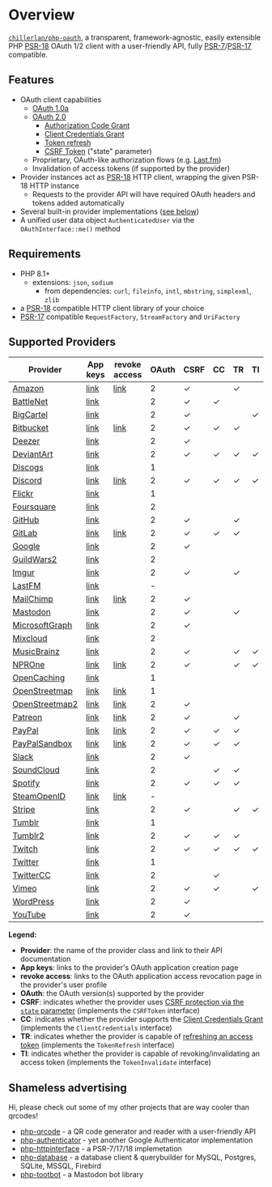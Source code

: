 # Overview

[`chillerlan/php-oauth`](https://github.com/chillerlan/php-oauth), a transparent, framework-agnostic, easily extensible PHP
[PSR-18](https://www.php-fig.org/psr/psr-18/) OAuth 1/2 client with a user-friendly API,
fully [PSR-7](https://www.php-fig.org/psr/psr-7/)/[PSR-17](https://www.php-fig.org/psr/psr-17/) compatible.

## Features

- OAuth client capabilities
	- [OAuth 1.0a](https://oauth.net/core/1.0a/)
	- [OAuth 2.0](https://oauth.net/2/)
		- [Authorization Code Grant](https://datatracker.ietf.org/doc/html/rfc6749#section-4.1)
		- [Client Credentials Grant](https://datatracker.ietf.org/doc/html/rfc6749#section-4.4)
		- [Token refresh](https://datatracker.ietf.org/doc/html/rfc6749#section-1.5)
		- [CSRF Token](https://datatracker.ietf.org/doc/html/rfc6749#section-10.12) ("state" parameter)
	- Proprietary, OAuth-like authorization flows (e.g. [Last.fm](https://www.last.fm/api/authentication))
	- Invalidation of access tokens (if supported by the provider)
- Provider instances act as [PSR-18](https://www.php-fig.org/psr/psr-18/) HTTP client, wrapping the given PSR-18 HTTP instance
	- Requests to the provider API will have required OAuth headers and tokens added automatically
- Several built-in provider implementations ([see below](#implemented-providers))
- A unified user data object `AuthenticatedUser` via the `OAuthInterface::me()` method


## Requirements

- PHP 8.1+
	- extensions: `json`, `sodium`
		- from dependencies: `curl`, `fileinfo`, `intl`, `mbstring`, `simplexml`, `zlib`
- a [PSR-18](https://www.php-fig.org/psr/psr-18/) compatible HTTP client library of your choice
- [PSR-17](https://www.php-fig.org/psr/psr-17/) compatible `RequestFactory`, `StreamFactory` and `UriFactory`


## Supported Providers

<!-- TABLE-START -->
<!-- this table is auto-created via /examples/create-descripton.php -->

| Provider | App keys | revoke access | OAuth | CSRF | CC | TR | TI |
|----------|----------|---------------|-------|------|----|----|----|
| [Amazon]() | [link](https://developer.amazon.com/loginwithamazon/console/site/lwa/overview.html) | [link]() | 2 | ✓ |  | ✓ |  |
| [BattleNet](https://develop.battle.net/documentation) | [link](https://develop.battle.net/access/clients) |  | 2 | ✓ | ✓ |  |  |
| [BigCartel](https://developers.bigcartel.com/api/v1) | [link](https://bigcartel.wufoo.com/forms/big-cartel-api-application/) |  | 2 | ✓ |  |  | ✓ |
| [Bitbucket](https://developer.atlassian.com/bitbucket/api/2/reference/) | [link](https://developer.atlassian.com/apps/) | [link]() | 2 | ✓ | ✓ | ✓ |  |
| [Deezer](https://developers.deezer.com/api) | [link](https://developers.deezer.com/myapps) |  | 2 | ✓ |  |  |  |
| [DeviantArt](https://www.deviantart.com/developers/) | [link](https://www.deviantart.com/developers/apps) |  | 2 | ✓ | ✓ | ✓ | ✓ |
| [Discogs](https://www.discogs.com/developers/) | [link](https://www.discogs.com/settings/developers) |  | 1 |  |  |  |  |
| [Discord](https://discord.com/developers/) | [link](https://discordapp.com/developers/applications/) | [link]() | 2 | ✓ | ✓ | ✓ | ✓ |
| [Flickr](https://www.flickr.com/services/api/) | [link](https://www.flickr.com/services/apps/create/) |  | 1 |  |  |  |  |
| [Foursquare](https://location.foursquare.com/developer/reference/foursquare-apis-overview) | [link](https://foursquare.com/developers/apps) |  | 2 |  |  |  |  |
| [GitHub](https://docs.github.com/rest) | [link](https://github.com/settings/developers) |  | 2 | ✓ |  | ✓ |  |
| [GitLab]() | [link](https://gitlab.com/profile/applications) | [link]() | 2 | ✓ | ✓ | ✓ |  |
| [Google](https://developers.google.com/oauthplayground/) | [link](https://console.developers.google.com/apis/credentials) |  | 2 | ✓ |  |  |  |
| [GuildWars2](https://wiki.guildwars2.com/wiki/API:Main) | [link](https://account.arena.net/applications) |  | 2 |  |  |  |  |
| [Imgur](https://apidocs.imgur.com) | [link](https://api.imgur.com/oauth2/addclient) |  | 2 | ✓ |  | ✓ |  |
| [LastFM](https://www.last.fm/api/) | [link](https://www.last.fm/api/account/create) |  | - |  |  |  |  |
| [MailChimp](https://mailchimp.com/developer/) | [link](https://admin.mailchimp.com/account/oauth2/) | [link]() | 2 | ✓ |  |  |  |
| [Mastodon](https://docs.joinmastodon.org/api/) | [link](https://mastodon.social/settings/applications) |  | 2 | ✓ |  | ✓ |  |
| [MicrosoftGraph](https://learn.microsoft.com/graph/overview) | [link](https://aad.portal.azure.com/#blade/Microsoft_AAD_IAM/ActiveDirectoryMenuBlade/RegisteredApps) |  | 2 | ✓ |  |  |  |
| [Mixcloud](https://www.mixcloud.com/developers/) | [link](https://www.mixcloud.com/developers/create/) |  | 2 |  |  |  |  |
| [MusicBrainz](https://musicbrainz.org/doc/Development) | [link](https://musicbrainz.org/account/applications) |  | 2 | ✓ |  | ✓ | ✓ |
| [NPROne](https://dev.npr.org/api/) | [link](https://dev.npr.org/console) | [link]() | 2 | ✓ |  | ✓ | ✓ |
| [OpenCaching](https://www.opencaching.de/okapi/) | [link](https://www.opencaching.de/okapi/signup.html) |  | 1 |  |  |  |  |
| [OpenStreetmap](https://wiki.openstreetmap.org/wiki/API) | [link](https://www.openstreetmap.org/user/{USERNAME}/oauth_clients) | [link]() | 1 |  |  |  |  |
| [OpenStreetmap2](https://wiki.openstreetmap.org/wiki/API) | [link](https://www.openstreetmap.org/oauth2/applications) | [link]() | 2 | ✓ |  |  |  |
| [Patreon](https://docs.patreon.com/) | [link](https://www.patreon.com/portal/registration/register-clients) | [link]() | 2 | ✓ |  | ✓ |  |
| [PayPal](https://developer.paypal.com/docs/connect-with-paypal/reference/) | [link](https://developer.paypal.com/developer/applications/) | [link]() | 2 | ✓ | ✓ | ✓ |  |
| [PayPalSandbox](https://developer.paypal.com/docs/connect-with-paypal/reference/) | [link](https://developer.paypal.com/developer/applications/) | [link]() | 2 | ✓ | ✓ | ✓ |  |
| [Slack](https://api.slack.com) | [link](https://api.slack.com/apps) |  | 2 | ✓ |  |  |  |
| [SoundCloud](https://developers.soundcloud.com/) | [link](https://soundcloud.com/you/apps) |  | 2 |  | ✓ | ✓ |  |
| [Spotify](https://developer.spotify.com/documentation/web-api/) | [link](https://developer.spotify.com/dashboard) |  | 2 | ✓ | ✓ | ✓ |  |
| [SteamOpenID](https://developer.valvesoftware.com/wiki/Steam_Web_API) | [link](https://steamcommunity.com/dev/apikey) | [link]() | - |  |  |  |  |
| [Stripe](https://stripe.com/docs/api) | [link](https://dashboard.stripe.com/apikeys) |  | 2 | ✓ |  | ✓ | ✓ |
| [Tumblr](https://www.tumblr.com/docs/en/api/v2) | [link](https://www.tumblr.com/oauth/apps) |  | 1 |  |  |  |  |
| [Tumblr2](https://www.tumblr.com/docs/en/api/v2) | [link](https://www.tumblr.com/oauth/apps) |  | 2 | ✓ | ✓ | ✓ |  |
| [Twitch](https://dev.twitch.tv/docs/api/reference/) | [link](https://dev.twitch.tv/console/apps/create) |  | 2 | ✓ | ✓ | ✓ | ✓ |
| [Twitter](https://developer.twitter.com/docs) | [link](https://developer.twitter.com/apps) |  | 1 |  |  |  |  |
| [TwitterCC](https://developer.twitter.com/en/docs/basics/authentication/overview/application-only) | [link](https://developer.twitter.com/apps) |  | 2 |  | ✓ |  |  |
| [Vimeo](https://developer.vimeo.com) | [link](https://developer.vimeo.com/apps) |  | 2 | ✓ | ✓ |  | ✓ |
| [WordPress](https://developer.wordpress.com/docs/api/) | [link](https://developer.wordpress.com/apps/) |  | 2 | ✓ |  |  |  |
| [YouTube](https://developers.google.com/oauthplayground/) | [link](https://console.developers.google.com/apis/credentials) |  | 2 | ✓ |  |  |  |

**Legend:**
- **Provider**: the name of the provider class and link to their API documentation
- **App keys**: links to the provider's OAuth application creation page
- **revoke access**: links to the OAuth application access revocation page in the provider's user profile
- **OAuth**: the OAuth version(s) supported by the provider
- **CSRF**: indicates whether the provider uses [CSRF protection via the `state` parameter](https://datatracker.ietf.org/doc/html/rfc6749#section-10.12) (implements the `CSRFToken` interface)
- **CC**: indicates whether the provider supports the [Client Credentials Grant](https://datatracker.ietf.org/doc/html/rfc6749#section-4.4) (implements the `ClientCredentials` interface)
- **TR**: indicates whether the provider is capable of [refreshing an access token](https://datatracker.ietf.org/doc/html/rfc6749#section-10.4) (implements the `TokenRefresh` interface)
- **TI**: indicates whether the provider is capable of revoking/invalidating an access token (implements the `TokenInvalidate` interface)
<!-- TABLE_END -->

## Shameless advertising

Hi, please check out some of my other projects that are way cooler than qrcodes!

- [php-qrcode](https://github.com/chillerlan/php-qrcode) - a QR code generator and reader with a user-friendly API
- [php-authenticator](https://github.com/chillerlan/php-authenticator) - yet another Google Authenticator implementation
- [php-httpinterface](https://github.com/chillerlan/php-httpinterface) - a PSR-7/17/18 implemetation
- [php-database](https://github.com/chillerlan/php-database) - a database client & querybuilder for MySQL, Postgres, SQLite, MSSQL, Firebird
- [php-tootbot](https://github.com/php-tootbot/tootbot-template) - a Mastodon bot library
